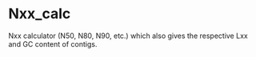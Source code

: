 # Nxx_calc
Nxx calculator (N50, N80, N90, etc.) which also gives the respective Lxx and GC content of contigs.
